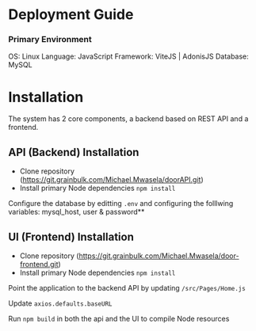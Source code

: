 # Deployment Guide
### Primary Environment
OS: Linux
Language: JavaScript
Framework: ViteJS | AdonisJS
Database: MySQL


# Installation
The system has 2 core components, a backend based on REST API and a frontend.
## API (Backend) Installation

- Clone repository (https://git.grainbulk.com/Michael.Mwasela/doorAPI.git)
- Install primary Node dependencies ``npm install``

Configure the database by editting `.env` and configuring the folllwing variables: mysql_host, user & password**

## UI (Frontend) Installation
- Clone repository (https://git.grainbulk.com/Michael.Mwasela/door-frontend.git)
- Install primary Node dependencies ``npm install``

Point the application to the backend API by updating `/src/Pages/Home.js`

Update `axios.defaults.baseURL`

Run `npm build` in both the api and the UI to compile Node resources
